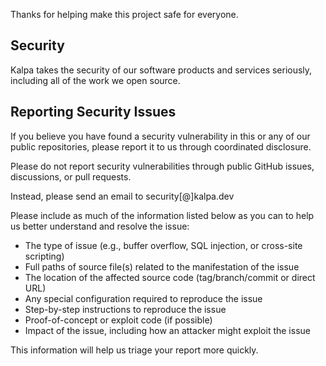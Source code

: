 Thanks for helping make this project safe for everyone.

## Security
Kalpa takes the security of our software products and services seriously, including all of the work we open source.

## Reporting Security Issues
If you believe you have found a security vulnerability in this or any of our public repositories, please report it to us through coordinated disclosure.

Please do not report security vulnerabilities through public GitHub issues, discussions, or pull requests.

Instead, please send an email to security[@]kalpa.dev

Please include as much of the information listed below as you can to help us better understand and resolve the issue:

- The type of issue (e.g., buffer overflow, SQL injection, or cross-site scripting)
- Full paths of source file(s) related to the manifestation of the issue
- The location of the affected source code (tag/branch/commit or direct URL)
- Any special configuration required to reproduce the issue
- Step-by-step instructions to reproduce the issue
- Proof-of-concept or exploit code (if possible)
- Impact of the issue, including how an attacker might exploit the issue

This information will help us triage your report more quickly.